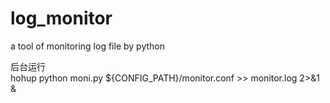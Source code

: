 # log_monitor
a tool of monitoring log file by python

后台运行<br/>
hohup python moni.py ${CONFIG_PATH}/monitor.conf >> monitor.log 2>&1 &
